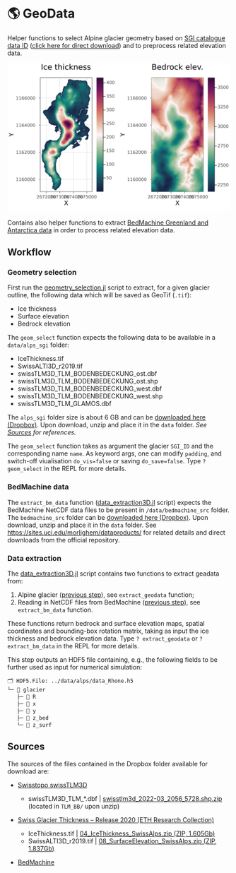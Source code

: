 # 🌎 GeoData
Helper functions to select Alpine glacier geometry based on [SGI catalogue data ID](https://www.research-collection.ethz.ch/handle/20.500.11850/434697) ([click here for direct download](https://www.research-collection.ethz.ch/bitstream/handle/20.500.11850/434697/00_TablesIllustrations%28updatedversion%29.pdf?sequence=39&isAllowed=y)) and to preprocess related elevation data.

<img src="docs/images/fig_Rhone.png" alt="Rhone glacier data" width="600">

Contains also helper functions to extract [BedMachine Greenland and Antarctica data](https://sites.uci.edu/morlighem/dataproducts/) in order to process related elevation data.

## Workflow
### Geometry selection
First run the [geometry_selection.jl](geometry_selection.jl) script to extract, for a given glacier outline, the following data which will be saved as GeoTif (`.tif`):
- Ice thickness
- Surface elevation
- Bedrock elevation

The `geom_select` function expects the following data to be available in a `data/alps_sgi` folder:
- IceThickness.tif
- SwissALTI3D_r2019.tif
- swissTLM3D_TLM_BODENBEDECKUNG_ost.dbf
- swissTLM3D_TLM_BODENBEDECKUNG_ost.shp
- swissTLM3D_TLM_BODENBEDECKUNG_west.dbf
- swissTLM3D_TLM_BODENBEDECKUNG_west.shp
- swissTLM3D_TLM_GLAMOS.dbf

The `alps_sgi` folder size is about 6 GB and can be [downloaded here (Dropbox)](https://www.dropbox.com/s/3htehzra9bv6j75/alps_sgi.zip?dl=0). Upon download, unzip and place it in the `data` folder. _See [Sources](#sources) for references._

The `geom_select` function takes as argument the glacier `SGI_ID` and the corresponding name `name`. As keyword args, one can modify `padding`, and switch-off viualisation `do_vis=false` or saving `do_save=false`. Type `? geom_select` in the REPL for more details.

### BedMachine data
The `extract_bm_data` function ([data_extraction3D.jl](data_extraction3D.jl) script) expects the BedMachine NetCDF data files to be present in `/data/bedmachine_src` folder. The `bedmachine_src` folder can be [downloaded here (Dropbox)](https://www.dropbox.com/s/qn836lzxexapfvx/bedmachine_src.zip?dl=0). Upon download, unzip and place it in the `data` folder. See https://sites.uci.edu/morlighem/dataproducts/ for related details and direct downloads from the official repository.

### Data extraction
The [data_extraction3D.jl](data_extraction3D.jl) script contains two functions to extract geadata from:
1. Alpine glacier ([previous step](#geometry-selection)), see `extract_geodata` function;
2. Reading in NetCDF files from BedMachine ([previous step](#bedmachine-data)), see `extract_bm_data` function. 

These functions return bedrock and surface elevation maps, spatial coordinates and bounding-box rotation matrix, taking as input the ice thickness and bedrock elevation data. Type `? extract_geodata` or `? extract_bm_data` in the REPL for more details.

This step outputs an HDF5 file containing, e.g., the following fields to be further used as input for numerical simulation:
```julia-repl
🗂️ HDF5.File: ../data/alps/data_Rhone.h5
└─ 📂 glacier
   ├─ 🔢 R
   ├─ 🔢 x
   ├─ 🔢 y
   ├─ 🔢 z_bed
   └─ 🔢 z_surf
```

## Sources
The sources of the files contained in the Dropbox folder available for download are:
- [Swisstopo swissTLM3D](https://www.swisstopo.admin.ch/en/geodata/landscape/tlm3d.html#download)
  - swissTLM3D_TLM_*.dbf | [swisstlm3d_2022-03_2056_5728.shp.zip](https://data.geo.admin.ch/ch.swisstopo.swisstlm3d/swisstlm3d_2022-03/swisstlm3d_2022-03_2056_5728.shp.zip) (located in `TLM_BB/` upon unzip)

- [Swiss Glacier Thickness – Release 2020 (ETH Research Collection)](https://www.research-collection.ethz.ch/handle/20.500.11850/434697)
  - IceThickness.tif | [04_IceThickness_SwissAlps.zip (ZIP, 1.605Gb)](https://www.research-collection.ethz.ch/bitstream/handle/20.500.11850/434697/04_IceThickness_SwissAlps.zip?sequence=10&isAllowed=y)
  - SwissALTI3D_r2019.tif | [08_SurfaceElevation_SwissAlps.zip (ZIP, 1.837Gb)](https://www.research-collection.ethz.ch/bitstream/handle/20.500.11850/434697/08_SurfaceElevation_SwissAlps.zip?sequence=41&isAllowed=y)

- [BedMachine](https://sites.uci.edu/morlighem/dataproducts/)
